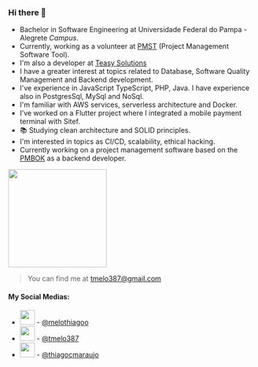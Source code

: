 ### Hi there 👋

- Bachelor in Software Engineering at Universidade Federal do Pampa - Alegrete *Campus*.
- Currently, working as a volunteer at [PMST](https://github.com/ProjetoPM/PMST) (Project Management Software Tool).
- I'm also a developer at [Teasy Solutions](https://github.com/teasy-solutions)
- I have a greater interest at topics related to Database, Software Quality Management and Backend development.
- I've experience in JavaScript TypeScript, PHP, Java. I have experience also in PostgresSql, MySql and NoSql.
- I'm familiar with AWS services, serverless architecture and Docker.
- I’ve worked on a Flutter project where I integrated a mobile payment terminal with Sitef.
- 📚 Studying clean architecture and SOLID principles.
- I'm interested in topics as CI/CD, scalability, ethical hacking.
- Currently working on a project management software based on the [PMBOK](https://www.pmi.org/pmbok-guide-standards/foundational/pmbok) as a backend developer.

<img src="https://github-readme-stats.vercel.app/api?username=chucrutes" height="200"/>

> You can find me at tmelo387@gmail.com

#### My Social Medias:
- <img src="https://img.icons8.com/fluency/48/000000/instagram-new.png" height="30"/> - [@melothiagoo](https://www.instagram.com/melothiagoo/)
- <img src="https://img.icons8.com/color/48/000000/twitter--v1.png" height="30"/> - [@tmelo387](https://twitter.com/tmelo387)
- <img src="https://img.icons8.com/fluency/48/000000/linkedin.png" height="30"/> - [@thiagocmaraujo](https://www.linkedin.com/in/thiagocmaraujo/)

<!--
**ThiagoCMAraujo/ThiagoCMAraujo** is a ✨ _special_ ✨ repository because its `README.md` (this file) appears on your GitHub profile.

Here are some ideas to get you started:

- 🔭 I’m currently working on ...
- 🌱 I’m currently learning ...
- 👯 I’m looking to collaborate on ...
- 🤔 I’m looking for help with ...
- 💬 Ask me about ...
- 📫 How to reach me: ...
- 😄 Pronouns: ...
- ⚡ Fun fact: ...
-->

